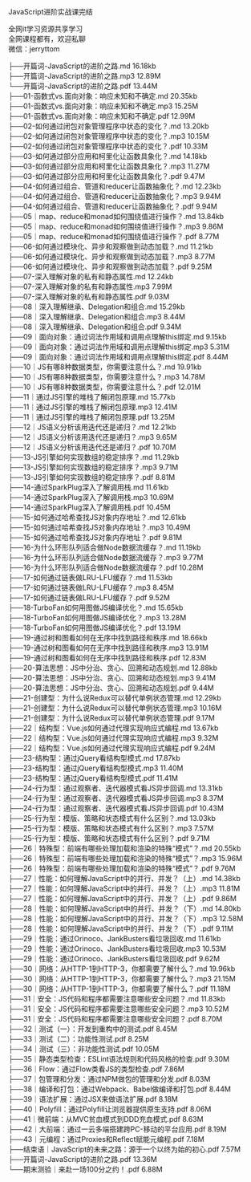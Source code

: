 JavaScript进阶实战课完结

全网it学习资源共享学习<br>全网课程都有，欢迎私聊<br>微信：jerryttom<br>

├──开篇词-JavaScript的进阶之路.md 16.18kb<br> ├──开篇词-JavaScript的进阶之路.mp3 12.89M<br> └──开篇词-JavaScript的进阶之路.pdf 13.44M<br> ├──01-函数式vs.面向对象：响应未知和不确定.md 20.35kb<br> ├──01-函数式vs.面向对象：响应未知和不确定.mp3 15.25M<br> ├──01-函数式vs.面向对象：响应未知和不确定.pdf 12.99M<br> ├──02-如何通过闭包对象管理程序中状态的变化？.md 13.20kb<br> ├──02-如何通过闭包对象管理程序中状态的变化？.mp3 10.15M<br> ├──02-如何通过闭包对象管理程序中状态的变化？.pdf 10.33M<br> ├──03-如何通过部分应用和柯里化让函数具象化？.md 14.18kb<br> ├──03-如何通过部分应用和柯里化让函数具象化？.mp3 11.27M<br> ├──03-如何通过部分应用和柯里化让函数具象化？.pdf 9.47M<br> ├──04-如何通过组合、管道和reducer让函数抽象化？.md 12.23kb<br> ├──04-如何通过组合、管道和reducer让函数抽象化？.mp3 9.94M<br> ├──04-如何通过组合、管道和reducer让函数抽象化？.pdf 9.94M<br> ├──05｜map、reduce和monad如何围绕值进行操作？.md 13.84kb<br> ├──05｜map、reduce和monad如何围绕值进行操作？.mp3 9.86M<br> ├──05｜map、reduce和monad如何围绕值进行操作？.pdf 8.77M<br> ├──06-如何通过模块化、异步和观察做到动态加载？.md 11.21kb<br> ├──06-如何通过模块化、异步和观察做到动态加载？.mp3 8.77M<br> ├──06-如何通过模块化、异步和观察做到动态加载？.pdf 9.25M<br> ├──07-深入理解对象的私有和静态属性.md 12.24kb<br> ├──07-深入理解对象的私有和静态属性.mp3 7.99M<br> ├──07-深入理解对象的私有和静态属性.pdf 9.03M<br> ├──08｜深入理解继承、Delegation和组合.md 15.29kb<br> ├──08｜深入理解继承、Delegation和组合.mp3 8.44M<br> ├──08｜深入理解继承、Delegation和组合.pdf 9.34M<br> ├──09｜面向对象：通过词法作用域和调用点理解this绑定.md 9.15kb<br> ├──09｜面向对象：通过词法作用域和调用点理解this绑定.mp3 5.31M<br> ├──09｜面向对象：通过词法作用域和调用点理解this绑定.pdf 8.44M<br> ├──10｜JS有哪8种数据类型，你需要注意什么？.md 19.91kb<br> ├──10｜JS有哪8种数据类型，你需要注意什么？.mp3 14.78M<br> ├──10｜JS有哪8种数据类型，你需要注意什么？.pdf 12.01M<br> ├──11｜通过JS引擎的堆栈了解闭包原理.md 15.77kb<br> ├──11｜通过JS引擎的堆栈了解闭包原理.mp3 12.41M<br> ├──11｜通过JS引擎的堆栈了解闭包原理.pdf 13.25M<br> ├──12｜JS语义分析该用迭代还是递归？.md 12.21kb<br> ├──12｜JS语义分析该用迭代还是递归？.mp3 9.65M<br> ├──12｜JS语义分析该用迭代还是递归？.pdf 10.70M<br> ├──13-JS引擎如何实现数组的稳定排序？.md 11.29kb<br> ├──13-JS引擎如何实现数组的稳定排序？.mp3 9.71M<br> ├──13-JS引擎如何实现数组的稳定排序？.pdf 8.81M<br> ├──14-通过SparkPlug深入了解调用栈.md 11.61kb<br> ├──14-通过SparkPlug深入了解调用栈.mp3 10.69M<br> ├──14-通过SparkPlug深入了解调用栈.pdf 10.45M<br> ├──15-如何通过哈希查找JS对象内存地址？.md 12.61kb<br> ├──15-如何通过哈希查找JS对象内存地址？.mp3 10.49M<br> ├──15-如何通过哈希查找JS对象内存地址？.pdf 9.81M<br> ├──16-为什么环形队列适合做Node数据流缓存？.md 11.19kb<br> ├──16-为什么环形队列适合做Node数据流缓存？.mp3 9.77M<br> ├──16-为什么环形队列适合做Node数据流缓存？.pdf 10.28M<br> ├──17-如何通过链表做LRU-LFU缓存？.md 11.53kb<br> ├──17-如何通过链表做LRU-LFU缓存？.mp3 8.45M<br> ├──17-如何通过链表做LRU-LFU缓存？.pdf 9.52M<br> ├──18-TurboFan如何用图做JS编译优化？.md 15.65kb<br> ├──18-TurboFan如何用图做JS编译优化？.mp3 13.28M<br> ├──18-TurboFan如何用图做JS编译优化？.pdf 13.19M<br> ├──19-通过树和图看如何在无序中找到路径和秩序.md 18.66kb<br> ├──19-通过树和图看如何在无序中找到路径和秩序.mp3 13.91M<br> ├──19-通过树和图看如何在无序中找到路径和秩序.pdf 12.83M<br> ├──20-算法思想：JS中分治、贪心、回溯和动态规划.md 12.88kb<br> ├──20-算法思想：JS中分治、贪心、回溯和动态规划.mp3 9.41M<br> ├──20-算法思想：JS中分治、贪心、回溯和动态规划.pdf 9.44M<br> ├──21-创建型：为什么说Redux可以替代单例状态管理.md 12.29kb<br> ├──21-创建型：为什么说Redux可以替代单例状态管理.mp3 10.16M<br> ├──21-创建型：为什么说Redux可以替代单例状态管理.pdf 9.17M<br> ├──22｜结构型：Vue.js如何通过代理实现响应式编程.md 13.67kb<br> ├──22｜结构型：Vue.js如何通过代理实现响应式编程.mp3 9.32M<br> ├──22｜结构型：Vue.js如何通过代理实现响应式编程.pdf 9.24M<br> ├──23-结构型：通过jQuery看结构型模式.md 17.87kb<br> ├──23-结构型：通过jQuery看结构型模式.mp3 11.40M<br> ├──23-结构型：通过jQuery看结构型模式.pdf 11.41M<br> ├──24-行为型：通过观察者、迭代器模式看JS异步回调.md 13.31kb<br> ├──24-行为型：通过观察者、迭代器模式看JS异步回调.mp3 8.37M<br> ├──24-行为型：通过观察者、迭代器模式看JS异步回调.pdf 10.43M<br> ├──25-行为型：模版、策略和状态模式有什么区别？.md 13.03kb<br> ├──25-行为型：模版、策略和状态模式有什么区别？.mp3 7.57M<br> ├──25-行为型：模版、策略和状态模式有什么区别？.pdf 9.71M<br> ├──26｜特殊型：前端有哪些处理加载和渲染的特殊“模式”？.md 20.55kb<br> ├──26｜特殊型：前端有哪些处理加载和渲染的特殊“模式”？.mp3 15.96M<br> ├──26｜特殊型：前端有哪些处理加载和渲染的特殊“模式”？.pdf 9.76M<br> ├──27｜性能：如何理解JavaScript中的并行、并发？（上）.md 14.38kb<br> ├──27｜性能：如何理解JavaScript中的并行、并发？（上）.mp3 11.81M<br> ├──27｜性能：如何理解JavaScript中的并行、并发？（上）.pdf 9.86M<br> ├──28｜性能：如何理解JavaScript中的并行、并发？（下）.md 14.80kb<br> ├──28｜性能：如何理解JavaScript中的并行、并发？（下）.mp3 12.58M<br> ├──28｜性能：如何理解JavaScript中的并行、并发？（下）.pdf 9.11M<br> ├──29｜性能：通过Orinoco、JankBusters看垃圾回收.md 11.61kb<br> ├──29｜性能：通过Orinoco、JankBusters看垃圾回收.mp3 10.53M<br> ├──29｜性能：通过Orinoco、JankBusters看垃圾回收.pdf 9.62M<br> ├──30｜网络：从HTTP-1到HTTP-3，你都需要了解什么？.md 19.96kb<br> ├──30｜网络：从HTTP-1到HTTP-3，你都需要了解什么？.mp3 21.15M<br> ├──30｜网络：从HTTP-1到HTTP-3，你都需要了解什么？.pdf 11.18M<br> ├──31｜安全：JS代码和程序都需要注意哪些安全问题？.md 11.83kb<br> ├──31｜安全：JS代码和程序都需要注意哪些安全问题？.mp3 10.52M<br> ├──31｜安全：JS代码和程序都需要注意哪些安全问题？.pdf 8.70M<br> ├──32｜测试（一）：开发到重构中的测试.pdf 8.45M<br> ├──33｜测试（二）：功能性测试.pdf 8.25M<br> ├──34｜测试（三）：非功能性测试.pdf 10.05M<br> ├──35｜静态类型检查：ESLint语法规则和代码风格的检查.pdf 9.30M<br> ├──36｜Flow：通过Flow类看JS的类型检查.pdf 7.86M<br> ├──37｜包管理和分发：通过NPM做包的管理和分发.pdf 8.03M<br> ├──38｜编译和打包：通过Webpack、Babel做编译和打包.pdf 8.44M<br> ├──39｜语法扩展：通过JSX来做语法扩展.pdf 8.18M<br> ├──40｜Polyfill：通过Polyfill让浏览器提供原生支持.pdf 8.06M<br> ├──41｜微前端：从MVC贫血模式到DDD充血模式.pdf 8.63M<br> ├──42｜大前端：通过一云多端搭建跨PC-移动的平台应用.pdf 8.19M<br> ├──43｜元编程：通过Proxies和Reflect赋能元编程.pdf 7.18M<br> ├──结束语｜JavaScript的未来之路：源于一个以终为始的初心.pdf 7.57M<br> ├──开篇词-JavaScript的进阶之路.pdf 13.36M<br> └──期末测验｜来赴一场100分之约！.pdf 6.88M